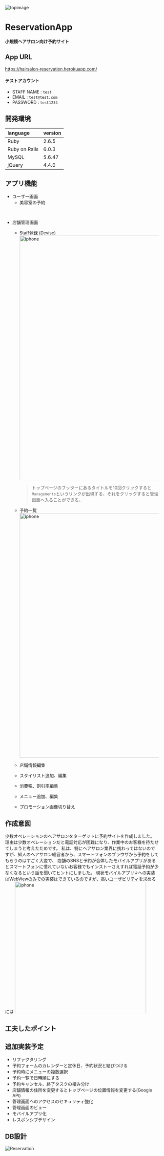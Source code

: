 ![topimage](https://user-images.githubusercontent.com/67569270/90042708-fe585c00-dd05-11ea-8b9a-27e112c42653.png)

# ReservationApp
  **小規模ヘアサロン向け予約サイト**

## App URL
  https://hairsalon-reservation.herokuapp.com/

#### テストアカウント
  - STAFF NAME : `test`
  - EMAIL : `test@test.com`
  - PASSWORD : `test1234`

## 開発環境
  |language|version|
  |:--------|:-------|
  |Ruby|2.6.5|
  |Ruby on Rails|6.0.3|
  |MySQL|5.6.47|
  |jQuery|4.4.0|

## アプリ機能
  - ユーザー画面
    - 美容室の予約

<br>

  - 店舗管理画面
    - Staff登録 (Devise)
      <img width="800" alt="iphone" src="https://gyazo.com/9ac1e6f6f35cd49cb5bd3d8530599bc2.gif">

        > トップページのフッターにあるタイトルを10回クリックすると`Managements`というリンクが出現する、それをクリックすると管理画面へ入ることができる。
    - 予約一覧
      <img width="800" alt="iphone" src="https://user-images.githubusercontent.com/67569270/91419501-6ecab580-e88e-11ea-9f67-af42eebc257e.png">

    - 店舗情報編集
    - スタイリスト追加、編集
    - 消費税、割引率編集
    - メニュー追加、編集
    - プロモーション画像切り替え

## 作成意図
  少数オペレーションのヘアサロンをターゲットに予約サイトを作成しました。
  理由は少数オペレーションだと電話対応が困難になり、作業中のお客様を待たせてしまうと考えたためです。
  私は、特にヘアサロン業界に携わってはないのですが、知人のヘアサロン経営者から、スマートフォンのブラウザから予約をしてもらうのはすごく大変で、
  店舗のSNSと予約が合体したモバイルアプリがあるとスマートフォンに慣れていないお客様でもインストーさえすれば電話予約が少なくなるという話を聞いてヒントにしました。
  現状モバイルアプリ↓への実装はWebViewのみでの実装はできているのですが、高いユーザビリティを求めるには
  <img width="430" alt="iphone" src="https://user-images.githubusercontent.com/67569270/91437511-fae7d780-e8a4-11ea-88fe-008d72482330.png">

## 工夫したポイント

## 追加実装予定
  - リファクタリング
  - 予約フォームのカレンダーと定休日、予約状況と結びつける
  - 予約時にメニューの複数選択
  - 予約一覧で日時順にする
  - 予約キャンセル、終了タスクの棲み分け
  - 店舗情報の住所を変更するとトップページの位置情報を変更する(Google API)
  - 管理画面へのアクセスのセキュリティ強化
  - 管理画面のビュー
  - モバイルアプリ化
  - レスポンシブデザイン

## DB設計

![Reservation](https://user-images.githubusercontent.com/67569270/91386233-82195900-e86d-11ea-830c-c1bba4936f7b.png)



<!--
①既にデプロイしている、もしくはローカル環境でアプリが完成している場合
◎READMEを書く理由
・成果物のURLを渡すだけでは、企業は成果物の技術レベルしか判断できないため
・READMEを見せることで、どこにこだわったのか、どんな意図でこのアプリを作ろうと思ったのかなどの熱意を伝えることができるため
◎READMEの書き方 参考URL
他にも参考になるサイトはあると思うので、まずは調べてみて下さい！
https://qiita.com/aocattleya/items/5f836e9c65ba3eb3af03
https://howpon.com/8334
◎READMEに記載する項目　※下記項目は必ず記載しましょう！
・アプリ名
・概要(このアプリでできることを書いて下さい)
・本番環境(デプロイ先　テストアカウント＆ID)
・制作背景(意図)
⇒どんな課題や不便なことを解決するためにこのアプリを作ったのか。
・DEMO(gifで動画や写真を貼って、ビューのイメージを掴んでもらいます)
⇒特に、デプロイがまだできていない場合はDEMOをつけることで見た目を企業側に伝えることができます。
・工夫したポイント
・使用技術(開発環境)
・課題や今後実装したい機能
・DB設計
-->
